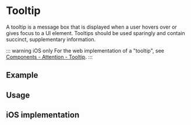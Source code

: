 <script setup>
  import iOS from './ios.md';
</script>

# Tooltip

A tooltip is a message box that is displayed when a user hovers over or gives focus to a UI element. Tooltips should be used sparingly and contain succinct, supplementary information.

::: warning iOS only
For the web implementation of a "tooltip", see [Components - Attention - Tooltip](/components/attention/#tooltip).
:::

<components-status ios='released' />

## Example

<tooltip-example />

## Usage

<component-design-guidelines name="Warp - Components / Tooltip" link="https://www.figma.com/design/oHBCzDdJxHQ6fmFLYWUltf/WARP---Components-2.0?node-id=1308-38514&t=ypV9S2xFCv8kSzjB-0" />

<component-questions />

## iOS implementation

<iOS />

